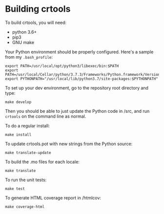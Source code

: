 Building crtools
================

To build crtools, you will need:

- python 3.6+
- pip3
- GNU make

Your Python environment should be properly configured. Here's a sample from my
`.bash_profile`:

```
export PATH=/usr/local/opt/python3/libexec/bin:$PATH
export PATH=/usr/local/Cellar/python/3.7.3/Frameworks/Python.framework/Versions/3.7/bin:$PATH
export PYTHONPATH="/usr/local/lib/python3.7/site-packages:$PYTHONPATH"
```

To set up your dev environment, go to the repository root directory and type:

```
make develop
```

Then you should be able to just update the Python code in /src, and run
`crtools` on the command line as normal.

To do a regular install:

```
make install
```

To update crtools.pot with new strings from the Python source:

```
make translate-update
```

To build the .mo files for each locale:

```
make translate
```

To run the unit tests:

```
make test
```

To generate HTML coverage report in /htmlcov:

```
make coverage-html
```